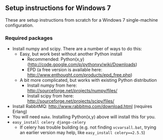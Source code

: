 ## Setup instructions for Windows 7

These are setup instructions from scratch for a Windows 7 single-machine configuration.

### Required packages

 * Install numpy and scipy. There are a number of ways to do this:
   * Easy, but work best without another Python install
     * Recommended: Python(x,y) (http://code.google.com/p/pythonxy/wiki/Downloads)
     * EPD (a free version is available here: http://www.enthought.com/products/epd_free.php)
   * A bit more complicated, but works with existing Python distribution
     * Install numpy from here: http://sourceforge.net/projects/numpy/files/
     * Install scipy from here: http://sourceforge.net/projects/scipy/files/
 * Install RabbitMQ: http://www.rabbitmq.com/download.html (requires Erlang)
 * You will need `make`. Installing Python(x,y) above will install this for you.
 * `easy_install celery django-celery`
     * If celery has trouble building (e.g. not finding `vcvarsall.bat`, trying an earlier version may help, like `easy_install celery==2.5.5`)